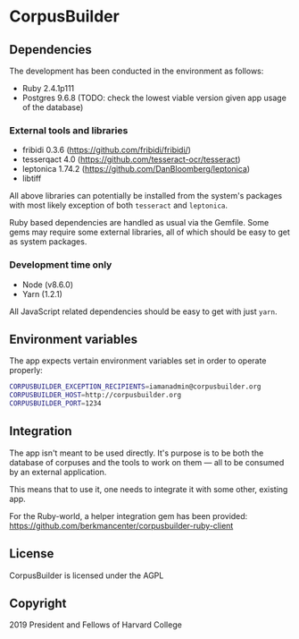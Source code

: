 # CorpusBuilder

## Dependencies

The development has been conducted in the environment as follows:

* Ruby 2.4.1p111
* Postgres 9.6.8 (TODO: check the lowest viable version given app usage of the database)

### External tools and libraries

* fribidi 0.3.6 (https://github.com/fribidi/fribidi/)
* tesserqact 4.0 (https://github.com/tesseract-ocr/tesseract)
* leptonica 1.74.2 (https://github.com/DanBloomberg/leptonica)
* libtiff

All above libraries can potentially be installed from the system's packages
with most likely exception of both `tesseract` and `leptonica`.

Ruby based dependencies are handled as usual via the Gemfile. Some gems may
require some external libraries, all of which should be easy to get as
system packages.

### Development time only

* Node (v8.6.0)
* Yarn (1.2.1)

All JavaScript related dependencies should be easy to get with just `yarn`.

## Environment variables

The app expects vertain environment variables set in order to operate properly:
```bash
CORPUSBUILDER_EXCEPTION_RECIPIENTS=iamanadmin@corpusbuilder.org
CORPUSBUILDER_HOST=http://corpusbuilder.org
CORPUSBUILDER_PORT=1234
```
## Integration

The app isn't meant to be used directly. It's purpose is to be both the database
of corpuses and the tools to work on them — all to be consumed by an external application.

This means that to use it, one needs to integrate it with some other, existing app.

For the Ruby-world, a helper integration gem has been provided:
https://github.com/berkmancenter/corpusbuilder-ruby-client

## License

CorpusBuilder is licensed under the AGPL

## Copyright

2019 President and Fellows of Harvard College
